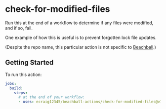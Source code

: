 # check-for-modified-files

Run this at the end of a workflow to determine if any files were modified, and if so, fail.

One example of how this is useful is to prevent forgotten lock file updates.

(Despite the repo name, this particular action is not specific to [Beachball](https://microsoft.github.io/beachball).)

## Getting Started

To run this action:

```yaml
jobs:
  build:
    steps:
      # at the end of your workflow:
      - uses: ecraig12345/beachball-actions/check-for-modified-files@v1
```
